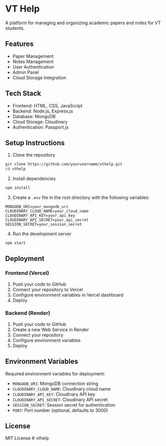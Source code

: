 # VT Help

A platform for managing and organizing academic papers and notes for VT students.

## Features

- Paper Management
- Notes Management
- User Authentication
- Admin Panel
- Cloud Storage Integration

## Tech Stack

- Frontend: HTML, CSS, JavaScript
- Backend: Node.js, Express.js
- Database: MongoDB
- Cloud Storage: Cloudinary
- Authentication: Passport.js

## Setup Instructions

1. Clone the repository
```bash
git clone https://github.com/yourusername/vthelp.git
cd vthelp
```

2. Install dependencies
```bash
npm install
```

3. Create a `.env` file in the root directory with the following variables:
```
MONGODB_URI=your_mongodb_uri
CLOUDINARY_CLOUD_NAME=your_cloud_name
CLOUDINARY_API_KEY=your_api_key
CLOUDINARY_API_SECRET=your_api_secret
SESSION_SECRET=your_session_secret
```

4. Run the development server
```bash
npm start
```

## Deployment

### Frontend (Vercel)
1. Push your code to GitHub
2. Connect your repository to Vercel
3. Configure environment variables in Vercel dashboard
4. Deploy

### Backend (Render)
1. Push your code to GitHub
2. Create a new Web Service in Render
3. Connect your repository
4. Configure environment variables
5. Deploy

## Environment Variables

Required environment variables for deployment:

- `MONGODB_URI`: MongoDB connection string
- `CLOUDINARY_CLOUD_NAME`: Cloudinary cloud name
- `CLOUDINARY_API_KEY`: Cloudinary API key
- `CLOUDINARY_API_SECRET`: Cloudinary API secret
- `SESSION_SECRET`: Session secret for authentication
- `PORT`: Port number (optional, defaults to 3000)

## License

MIT License #   v t h e l p  
 